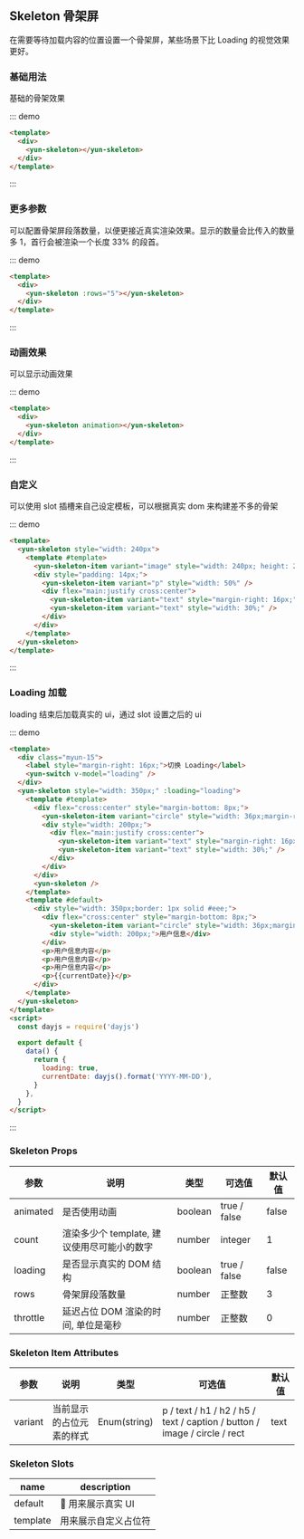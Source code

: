 ## Skeleton 骨架屏

在需要等待加载内容的位置设置一个骨架屏，某些场景下比 Loading 的视觉效果更好。

### 基础用法

基础的骨架效果

::: demo

```html
<template>
  <div>
    <yun-skeleton></yun-skeleton>
  </div>
</template>
```

:::

### 更多参数

可以配置骨架屏段落数量，以便更接近真实渲染效果。显示的数量会比传入的数量多 1，首行会被渲染一个长度 33% 的段首。

::: demo

```html
<template>
  <div>
    <yun-skeleton :rows="5"></yun-skeleton>
  </div>
</template>
```

:::

### 动画效果

可以显示动画效果

::: demo

```html
<template>
  <div>
    <yun-skeleton animation></yun-skeleton>
  </div>
</template>
```

:::

### 自定义

可以使用 slot 插槽来自己设定模板，可以根据真实 dom 来构建差不多的骨架

::: demo

```html
<template>
  <yun-skeleton style="width: 240px">
    <template #template>
      <yun-skeleton-item variant="image" style="width: 240px; height: 240px;" />
      <div style="padding: 14px;">
        <yun-skeleton-item variant="p" style="width: 50%" />
        <div flex="main:justify cross:center">
          <yun-skeleton-item variant="text" style="margin-right: 16px;" />
          <yun-skeleton-item variant="text" style="width: 30%;" />
        </div>
      </div>
    </template>
  </yun-skeleton>
</template>
```

:::

### Loading 加载

loading 结束后加载真实的 ui，通过 slot 设置之后的 ui

::: demo

```html
<template>
  <div class="myun-15">
    <label style="margin-right: 16px;">切换 Loading</label>
    <yun-switch v-model="loading" />
  </div>
  <yun-skeleton style="width: 350px;" :loading="loading">
    <template #template>
      <div flex="cross:center" style="margin-bottom: 8px;">
        <yun-skeleton-item variant="circle" style="width: 36px;margin-right: 8px;" />
        <div style="width: 200px;">
          <div flex="main:justify cross:center">
            <yun-skeleton-item variant="text" style="margin-right: 16px;" />
            <yun-skeleton-item variant="text" style="width: 30%;" />
          </div>
        </div>
      </div>
      <yun-skeleton />
    </template>
    <template #default>
      <div style="width: 350px;border: 1px solid #eee;">
        <div flex="cross:center" style="margin-bottom: 8px;">
          <yun-skeleton-item variant="circle" style="width: 36px;margin-right: 8px;" />
          <div style="width: 200px;">用户信息</div>
        </div>
        <p>用户信息内容</p>
        <p>用户信息内容</p>
        <p>用户信息内容</p>
        <p>{{currentDate}}</p>
      </div>
    </template>
  </yun-skeleton>
</template>
<script>
  const dayjs = require('dayjs')

  export default {
    data() {
      return {
        loading: true,
        currentDate: dayjs().format('YYYY-MM-DD'),
      }
    },
  }
</script>
```

:::

### Skeleton Props

| 参数     | 说明                                        | 类型    | 可选值       | 默认值 |
| -------- | ------------------------------------------- | ------- | ------------ | ------ |
| animated | 是否使用动画                                | boolean | true / false | false  |
| count    | 渲染多少个 template, 建议使用尽可能小的数字 | number  | integer      | 1      |
| loading  | 是否显示真实的 DOM 结构                     | boolean | true / false | false  |
| rows     | 骨架屏段落数量                              | number  | 正整数       | 3      |
| throttle | 延迟占位 DOM 渲染的时间, 单位是毫秒         | number  | 正整数       | 0      |

### Skeleton Item Attributes

| 参数    | 说明                     | 类型         | 可选值                                                                    | 默认值 |
| ------- | ------------------------ | ------------ | ------------------------------------------------------------------------- | ------ |
| variant | 当前显示的占位元素的样式 | Enum(string) | p / text / h1 / h2 / h5 / text / caption / button / image / circle / rect | text   |

### Skeleton Slots

| name     | description          |
| -------- | -------------------- |
| default  |  用来展示真实 UI     |
| template | 用来展示自定义占位符 |
